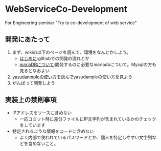 # WebServiceCo-Development
For Engineering seminar "Try to co-development of web service"

## 開発にあたって
1. まず、wikiの以下のページを読んで、環境をなんとかしよう。
	- [はじめに](https://github.com/d-hisa/WebServiceCo-Development/wiki/%E3%81%AF%E3%81%98%E3%82%81%E3%81%AB):githubでの開発の流れとか
	- [mariaDBについて](https://github.com/d-hisa/WebServiceCo-Development/wiki/mariaDB%E3%81%AB%E3%81%A4%E3%81%84%E3%81%A6):開発するのに必要なmariadbについて。Mysqlの方も見るとなおよい
1. [yasudanmpleの使い方](./yasudample/app/README.md)を読んでyasudampleの使い方を見よう
1. がんばって開発しよう

## 実装上の禁則事項
- IPアドレスをソースに含めない
	* 一応コミット時に差分ファイルにIP文字列が含まれているかのチェックをしています
- 特定されるような情報をコードに含めない
	* よく内部で使われているパスワードとか、個人を特定しやすい文字列などを含めないこと。
